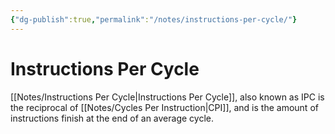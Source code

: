 ```yaml
---
{"dg-publish":true,"permalink":"/notes/instructions-per-cycle/"}
---
```




# Instructions Per Cycle
[[Notes/Instructions Per Cycle\|Instructions Per Cycle]], also known as IPC is the reciprocal of [[Notes/Cycles Per Instruction\|CPI]], and is the amount of instructions finish at the end of an average cycle.
